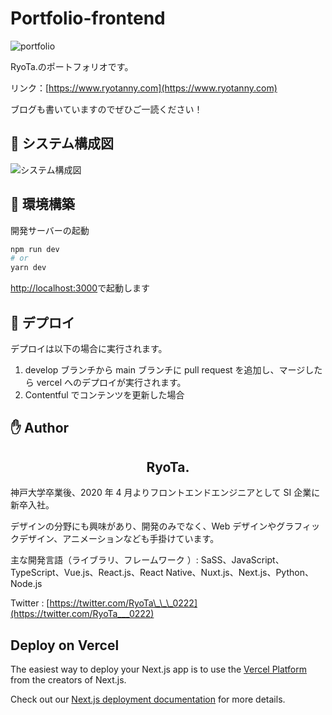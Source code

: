 # Portfolio-frontend

![portfolio](https://user-images.githubusercontent.com/45546517/125427325-a7ff897b-d485-4a6f-ae54-95d5dd17f3b3.png)

RyoTa.のポートフォリオです。

リンク：[https://www.ryotanny.com](https://www.ryotanny.com)

ブログも書いていますのでぜひご一読ください！

## :page_facing_up: システム構成図

![システム構成図](https://user-images.githubusercontent.com/45546517/144712249-db35f55a-a191-44e2-9154-363152fa237c.png)

## :wrench: 環境構築

開発サーバーの起動

```bash
npm run dev
# or
yarn dev
```

[http://localhost:3000](http://localhost:3000)で起動します

## :rocket: デプロイ

デプロイは以下の場合に実行されます。

1. develop ブランチから main ブランチに pull request を追加し、マージしたら vercel へのデプロイが実行されます。
2. Contentful でコンテンツを更新した場合

## :raised_hand: Author

<h2 align="center">RyoTa.</h2>

神戸大学卒業後、2020 年 4 月よりフロントエンドエンジニアとして SI 企業に新卒入社。

デザインの分野にも興味があり、開発のみでなく、Web デザインやグラフィックデザイン、アニメーションなども手掛けています。

主な開発言語（ライブラリ、フレームワーク ）: SaSS、JavaScript、TypeScript、Vue.js、React.js、React Native、Nuxt.js、Next.js、Python、Node.js

Twitter : [https://twitter.com/RyoTa\_\_\_0222](https://twitter.com/RyoTa___0222)

## Deploy on Vercel

The easiest way to deploy your Next.js app is to use the [Vercel Platform](https://vercel.com/new?utm_medium=default-template&filter=next.js&utm_source=create-next-app&utm_campaign=create-next-app-readme) from the creators of Next.js.

Check out our [Next.js deployment documentation](https://nextjs.org/docs/deployment) for more details.
